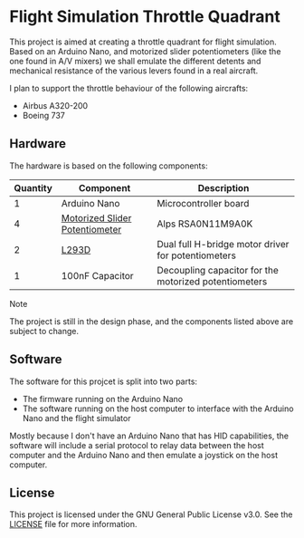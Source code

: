 # Flight Simulation Throttle Quadrant

This project is aimed at creating a throttle quadrant for flight simulation.
Based on an Arduino Nano, and motorized slider potentiometers (like the one
found in A/V mixers) we shall emulate the different detents and mechanical
resistance of the various levers found in a real aircraft.

I plan to support the throttle behaviour of the following aircrafts:

- Airbus A320-200
- Boeing 737

## Hardware

The hardware is based on the following components:

| Quantity | Component                                                                                     | Description                                           |
| -------- | --------------------------------------------------------------------------------------------- | ----------------------------------------------------- |
| 1        | Arduino Nano                                                                                  | Microcontroller board                                 |
| 4        | [Motorized Slider Potentiometer](https://tech.alpsalpine.com/e/products/detail/RSA0N11M9A0K/) | Alps RSA0N11M9A0K                                     |
| 2        | [L293D](https://www.ti.com/product/L293D)                                                     | Dual full H-bridge motor driver for potentiometers    |
| 1        | 100nF Capacitor                                                                               | Decoupling capacitor for the motorized potentiometers |

> [!NOTE]
> The project is still in the design phase, and the components listed above are subject to change.


## Software

The software for this projcet is split into two parts:

- The firmware running on the Arduino Nano
- The software running on the host computer to interface with the Arduino Nano and the flight simulator

Mostly because I don't have an Arduino Nano that has HID capabilities, the
software will include a serial protocol to relay data between the host computer
and the Arduino Nano and then emulate a joystick on the host computer.

## License

This project is licensed under the GNU General Public License v3.0. See the
[LICENSE](LICENSE) file for more information.
